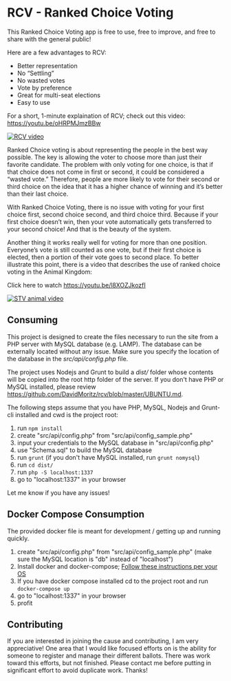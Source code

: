 # RCV - Ranked Choice Voting
This Ranked Choice Voting app is free to use, free to improve, and free to share with the general public!

Here are a few advantages to RCV:
* Better representation
* No “Settling”
* No wasted votes
* Vote by preference
* Great for multi-seat elections
* Easy to use

For a short, 1-minute explaination of RCV; check out this video: <https://youtu.be/oHRPMJmzBBw>

[![RCV video](https://img.youtube.com/vi/oHRPMJmzBBw/0.jpg)](https://youtu.be/oHRPMJmzBBw)

Ranked Choice voting is about representing the people in the best way possible. The key is allowing the voter to choose more than just their favorite candidate. The problem with only voting for one choice, is that if that choice does not come in first or second, it could be considered a “wasted vote.” Therefore, people are more likely to vote for their second or third choice on the idea that it has a higher chance of winning and it’s better than their last choice.

With Ranked Choice Voting, there is no issue with voting for your first choice first, second choice second, and third choice third. Because if your first choice doesn’t win, then your vote automatically gets transferred to your second choice! And that is the beauty of the system.

Another thing it works really well for voting for more than one position. Everyone’s vote is still counted as one vote, but if their first choice is elected, then a portion of their vote goes to second place. To better illustrate this point, there is a video that describes the use of ranked choice voting in the Animal Kingdom:

Click here to watch <https://youtu.be/l8XOZJkozfI>

[![STV animal video](https://img.youtube.com/vi/l8XOZJkozfI/0.jpg)](https://youtu.be/l8XOZJkozfI)

## Consuming
This project is designed to create the files necessary to run the site from a PHP server with MySQL database (e.g. LAMP). The database can be externally located without any issue. Make sure you specify the location of the database in the *src/api/config.php* file.

The project uses Nodejs and Grunt to build a *dist/* folder whose contents will be copied into the root http folder of the server. If you don't have PHP or MySQL installed, please review <https://github.com/DavidMoritz/rcv/blob/master/UBUNTU.md>.

The following steps assume that you have PHP, MySQL, Nodejs and Grunt-cli installed and cwd is the project root:

1) run `npm install`
2) create "src/api/config.php" from "src/api/config_sample.php"
3) input your credentials to the MySQL database in "src/api/config.php"
4) use "Schema.sql" to build the MySQL database
5) run `grunt` (if you don't have  MySQL installed, run `grunt nomysql`)
6) run `cd dist/`
7) run `php -S localhost:1337`
8) go to "localhost:1337" in your browser

Let me know if you have any issues!

## Docker Compose Consumption

The provided docker file is meant for development / getting up and running quickly.

1. create "src/api/config.php" from "src/api/config_sample.php" (make sure the MySQL location is "db" instead of "localhost")
2. Install docker and docker-compose; [Follow these instructions per your OS](https://docs.docker.com/compose/install/)
3. If you have docker compose installed cd to the project root and run `docker-compose up`
4. go to "localhost:1337" in your browser
5. profit

## Contributing

If you are interested in joining the cause and contributing, I am very appreciative! One area that I would like focused efforts on is the ability for someone to register and manage their different ballots. There was work toward this efforts, but not finished. Please contact me before putting in significant effort to avoid duplicate work. Thanks!
